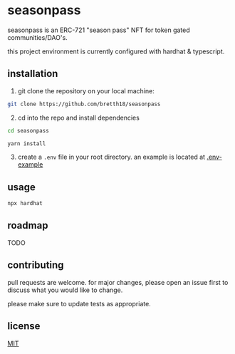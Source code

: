 # seasonpass

seasonpass is an ERC-721 "season pass" NFT for token gated communities/DAO's.

this project environment is currently configured with hardhat & typescript. 



## installation

1. git clone the repository on your local machine:
```bash
git clone https://github.com/bretth18/seasonpass
```
2. cd into the repo and install dependencies
```bash
cd seasonpass 
```
```bash
yarn install
```
3. create a ```.env``` file in your root directory. an example is located at [.env-example](.env-example)



## usage
```bash
npx hardhat 
```



## roadmap
TODO



## contributing

pull requests are welcome. for major changes, please open an issue first to discuss what you would like to change.

please make sure to update tests as appropriate.



## license
[MIT](LICENSE)




